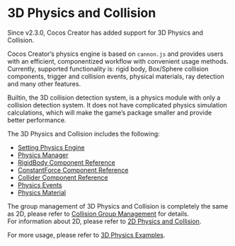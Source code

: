# 3D Physics and Collision

Since v2.3.0, Cocos Creator has added support for 3D Physics and Collision.

Cocos Creator’s physics engine is based on `cannon.js` and provides users with an efficient, componentized workflow with convenient usage methods. Currently, supported functionality is: rigid body, Box/Sphere collision components, trigger and collision events, physical materials, ray detection and many other features.

Builtin, the 3D collision detection system, is a physics module with only a collision detection system. It does not have complicated physics simulation calculations, which will make the game’s package smaller and provide better performance.

The 3D Physics and Collision includes the following:

- [Setting Physics Engine](physics-select.md)
- [Physics Manager](physics-manager.md)
- [RigidBody Component Reference](physics-rigidbody.md)
- [ConstantForce Component Reference](physics-constant-force.md)
- [Collider Component Reference](physics-collider.md)
- [Physics Events](physics-event.md)
- [Physics Material](physics-material.md)

The group management of 3D Physics and Collision is completely the same as 2D, please refer to [Collision Group Management](../physics/collision/collision-group.md) for details.  
For information about 2D, please refer to [2D Physics and Collision](../physics/index.md).

For more usage, please refer to [3D Physics Examples](https://github.com/cocos-creator/example-cases/tree/master/assets/cases/3d_physics).
